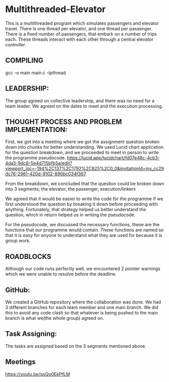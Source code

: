 # Multithreaded-Elevator

This is a multithreaded program which simulates passengers and elevator travel. There is one thread per elevator, and one thread per passenger. There is a fixed number of passengers, that embark on a number of trips each. These threads interact with each other through a central elevator controller.

## COMPILING
gcc -o main main.c -lpthread

## LEADERSHIP: 
The group agreed on collective leadership, and there was no need for a team leader. We agreed on the dates to meet and the execution processing.



## THOUGHT PROCESS AND PROBLEM IMPLEMENTATION: 

First, we got into a meeting where we got the assignment question broken down into chunks for better understanding. We used Lucid chart application for the question breakdown, and we proceeded to meet in person to write the programme pseudocode.
https://lucid.app/lucidchart/fd07e48c-4cb3-4da5-9dc8-5e4d715bfb5a/edit?viewport_loc=-194%2C137%2C1792%2C825%2C0_0&invitationId=inv_cc29dc76-2961-420d-9102-896bc034f367

From the breakdown, we concluded that the question could be broken down into 3 segments; the elevator, the passenger, execution/linkers

We agreed that it would be easier to write the code for the programme if we first understood the question by breaking it down before proceeding with anything. Fortunately, that strategy helped us better understand the question, which in return helped us in writing the pseudocode.

For the pseudocode, we discussed the necessary functions, these are the functions that our programme would contain. These functions are named so that it is easy for anyone to understand what they are used for because it is group work.

## ROADBLOCKS
Although our code runs perfectly well, we encountered 2 pointer warnings which we were unable to resolve before the deadline

## GitHub: 
We created a GitHub repository where the collaboration was done. We had 3 different branches for each team member and one main branch. We did this to avoid any code clash so that whatever is being pushed to the main branch is what we(the whole group) agreed on.

## Task Assigning: 
The tasks are assigned based on the 3 segments mentioned above.

## Meetings
https://youtu.be/qsQo0EkPfLM
